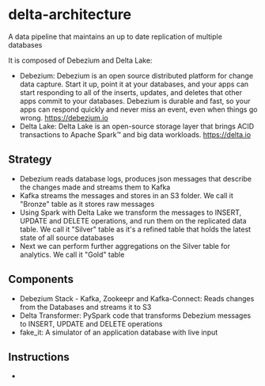 # delta-architecture
A data pipeline that maintains an up to date replication of multiple databases

It is composed of Debezium and Delta Lake:
- Debezium: Debezium is an open source distributed platform for change data capture. Start it up, point it at your databases, and your apps can start responding to all of the inserts, updates, and deletes that other apps commit to your databases. Debezium is durable and fast, so your apps can respond quickly and never miss an event, even when things go wrong.
https://debezium.io
- Delta Lake: Delta Lake is an open-source storage layer that brings ACID transactions to Apache Spark™ and big data workloads.
https://delta.io

## Strategy
- Debezium reads database logs, produces json messages that describe the changes made and streams them to Kafka
- Kafka streams the messages and stores in an S3 folder. We call it "Bronze" table as it stores raw messages
- Using Spark with Delta Lake we transform the messages to INSERT, UPDATE and DELETE operations, and run them on the replicated data table. We call it "Silver" table as it's a refined table that holds the latest state of all source databases
- Next we can perform further aggregations on the Silver table for analytics. We call it "Gold" table

## Components
- Debezium Stack - Kafka, Zookeepr and Kafka-Connect: Reads changes from the Databases and streams it to S3
- Delta Transformer: PySpark code that transforms Debezium messages to INSERT, UPDATE and DELETE operations
- fake_it: A simulator of an application database with live input

## Instructions
-
